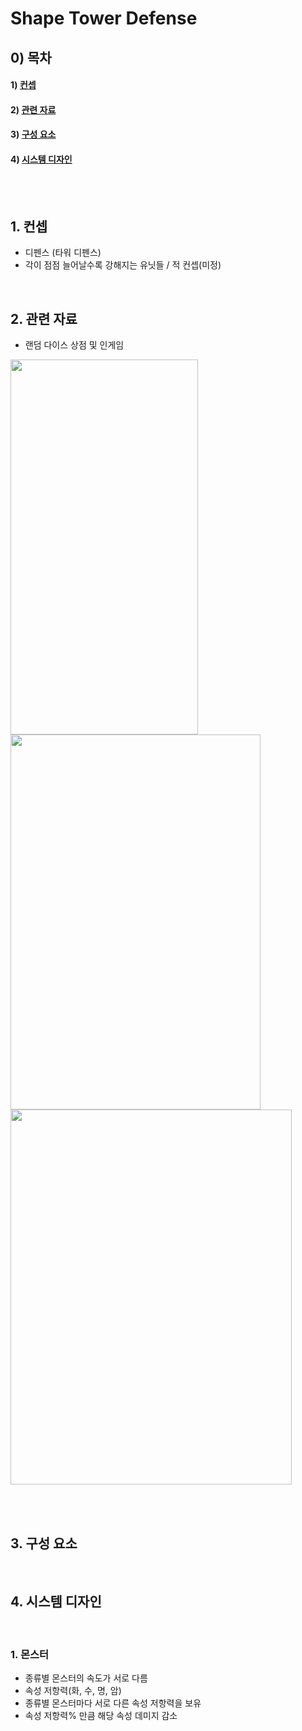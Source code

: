 # Shape Tower Defense

## 0) 목차
#### 1) [컨셉](#컨셉)
#### 2) [관련 자료](#관련_자료)
#### 3) [구성 요소](#구성_요소)
#### 4) [시스템 디자인](#시스템_디자인)

<br><br>
## 1. 컨셉
- 디펜스 (타워 디펜스)
- 각이 점점 늘어날수록 강해지는 유닛들 / 적 컨셉(미정)
<br>

## 2. 관련 자료

- 랜덤 다이스 상점 및 인게임
<image controls width="300" height="600" img src="./이미지/store_scene.jpg">
<image controls width="400" height="600" img src="./이미지/store_scene2.png">
<image controls width="450" height="600" img src="./이미지/battle_scene.png">
  
<br><br>
  
## 3. 구성 요소
<br>

## 4. 시스템 디자인
<br>

### 1. 몬스터
- 종류별 몬스터의 속도가 서로 다름
- 속성 저항력(화, 수, 명, 암)
- 종류별 몬스터마다 서로 다른 속성 저항력을 보유
- 속성 저항력% 만큼 해당 속성 데미지 감소

